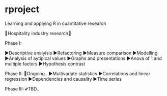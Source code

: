 # rproject
Learning and applying R in cuantitative research 

🔎Hospitality industry research🔎

Phase I:

▶️Descriptive analyisis
▶️Refactoring
▶️Measure comparison
▶️Modelling
▶️Analysis of aytipical values
▶️Graphs and presentations
▶️Anova of 1 and multiple factors
▶️Hypothesis contrast

Phase II: 👻Ongoing.. ▶️Multivariate statistics
▶️Correlations and linear regression
▶️Dependencies and causality
▶️Time series

Phase III: 💕TBD..
